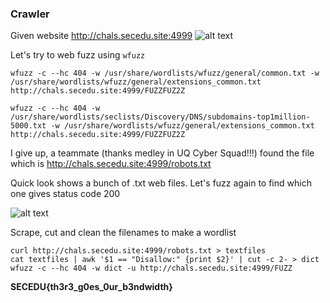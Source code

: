 ### Crawler

Given website http://chals.secedu.site:4999
![alt text](https://github.com/alexbravo17/SecEduCTF2024Writeup/tree/main/images/crawler1.png)

Let's try to web fuzz using `wfuzz`

```
wfuzz -c --hc 404 -w /usr/share/wordlists/wfuzz/general/common.txt -w /usr/share/wordlists/wfuzz/general/extensions_common.txt http://chals.secedu.site:4999/FUZZFUZ2Z

wfuzz -c --hc 404 -w /usr/share/wordlists/seclists/Discovery/DNS/subdomains-top1million-5000.txt -w /usr/share/wordlists/wfuzz/general/extensions_common.txt http://chals.secedu.site:4999/FUZZFUZ2Z
```

I give up, a teammate (thanks medley in UQ Cyber Squad!!!) found the file which is http://chals.secedu.site:4999/robots.txt

Quick look shows a bunch of .txt web files. Let's fuzz again to find which one gives status code 200

![alt text](https://github.com/alexbravo17/SecEduCTF2024Writeup/tree/main/images/crawler2.png)

Scrape, cut and clean the filenames to make a wordlist

```
curl http://chals.secedu.site:4999/robots.txt > textfiles
cat textfiles | awk '$1 == "Disallow:" {print $2}' | cut -c 2- > dict
wfuzz -c --hc 404 -w dict -u http://chals.secedu.site:4999/FUZZ
```

**SECEDU{th3r3_g0es_0ur_b3ndwidth}**